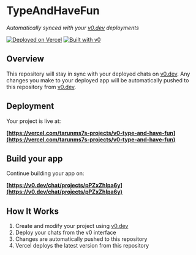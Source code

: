 # TypeAndHaveFun

*Automatically synced with your [v0.dev](https://v0.dev) deployments*

[![Deployed on Vercel](https://img.shields.io/badge/Deployed%20on-Vercel-black?style=for-the-badge&logo=vercel)](https://vercel.com/tarunms7s-projects/v0-type-and-have-fun)
[![Built with v0](https://img.shields.io/badge/Built%20with-v0.dev-black?style=for-the-badge)](https://v0.dev/chat/projects/pPZxZhIpa6y)

## Overview

This repository will stay in sync with your deployed chats on [v0.dev](https://v0.dev).
Any changes you make to your deployed app will be automatically pushed to this repository from [v0.dev](https://v0.dev).

## Deployment

Your project is live at:

**[https://vercel.com/tarunms7s-projects/v0-type-and-have-fun](https://vercel.com/tarunms7s-projects/v0-type-and-have-fun)**

## Build your app

Continue building your app on:

**[https://v0.dev/chat/projects/pPZxZhIpa6y](https://v0.dev/chat/projects/pPZxZhIpa6y)**

## How It Works

1. Create and modify your project using [v0.dev](https://v0.dev)
2. Deploy your chats from the v0 interface
3. Changes are automatically pushed to this repository
4. Vercel deploys the latest version from this repository
